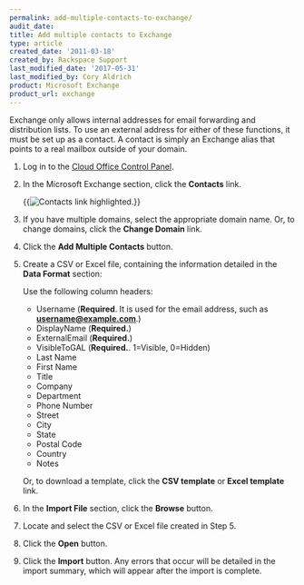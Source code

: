 ```yaml
---
permalink: add-multiple-contacts-to-exchange/
audit_date:
title: Add multiple contacts to Exchange
type: article
created_date: '2011-03-18'
created_by: Rackspace Support
last_modified_date: '2017-05-31'
last_modified_by: Cory Aldrich
product: Microsoft Exchange
product_url: exchange
---
```


Exchange only allows internal addresses for email forwarding and
distribution lists. To use an external address for either of these
functions, it must be set up as a contact. A contact is simply an
Exchange alias that points to a real mailbox outside of your domain.

1. Log in to the [Cloud Office Control Panel](https://apps.rackspace.com/?cp).

2. In the Microsoft Exchange section, click the **Contacts** link.

   {{<image alt="Contacts link highlighted." src="microsoft-exchange-contacts-link.png" title="Contacts link highlighted.">}}

3. If you have multiple domains, select the appropriate domain name.
   Or, to change domains, click the **Change Domain** link.

4. Click the **Add Multiple Contacts** button.

5. Create a CSV or Excel file, containing the information detailed in
   the **Data Format** section:

   Use the following column headers:

   - Username (**Required**. It is used for the email address, such as **username@example.com**.)
   - DisplayName (**Required.**)
   - ExternalEmail (**Required.**)
   - VisibleToGAL (**Required.**. 1=Visible, 0=Hidden)
   - Last Name
   - First Name
   - Title
   - Company
   - Department
   - Phone Number
   - Street
   - City
   - State
   - Postal Code
   - Country
   - Notes

   Or, to download a template, click the **CSV template** or **Excel
   template** link.

6. In the **Import File** section, click the **Browse** button.

7.  Locate and select the CSV or Excel file created in Step 5.

8.  Click the **Open** button.

9.  Click the **Import** button. Any errors that occur will be detailed
    in the import summary, which will appear after the import
    is complete.

